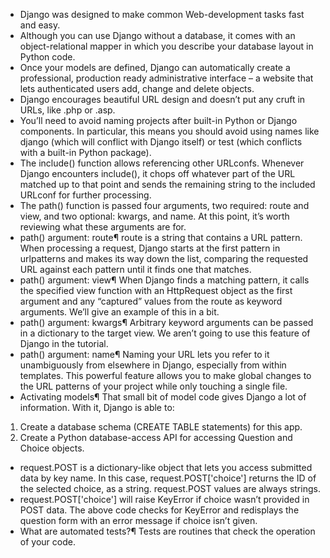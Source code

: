 - Django was designed to make common Web-development tasks fast and easy.
- Although you can use Django without a database, it comes with an object-relational mapper in which you describe your database layout in Python code.
- Once your models are defined, Django can automatically create a professional, production ready administrative interface – a website that lets authenticated users add, change and delete objects.
- Django encourages beautiful URL design and doesn’t put any cruft in URLs, like .php or .asp.
- You’ll need to avoid naming projects after built-in Python or Django components. In particular, this means you should avoid using names like django (which will conflict with Django itself) or test (which conflicts with a built-in Python package).
- The include() function allows referencing other URLconfs. Whenever Django encounters include(), it chops off whatever part of the URL matched up to that point and sends the remaining string to the included URLconf for further processing.
- The path() function is passed four arguments, two required: route and view, and two optional: kwargs, and name. At this point, it’s worth reviewing what these arguments are for.
- path() argument: route¶
  route is a string that contains a URL pattern. When processing a request, Django starts at the first pattern in urlpatterns and makes its way down the list, comparing the requested URL against each pattern until it finds one that matches.
- path() argument: view¶
  When Django finds a matching pattern, it calls the specified view function with an HttpRequest object as the first argument and any “captured” values from the route as keyword arguments. We’ll give an example of this in a bit.
- path() argument: kwargs¶
  Arbitrary keyword arguments can be passed in a dictionary to the target view. We aren’t going to use this feature of Django in the tutorial.
- path() argument: name¶
  Naming your URL lets you refer to it unambiguously from elsewhere in Django, especially from within templates. This powerful feature allows you to make global changes to the URL patterns of your project while only touching a single file.
- Activating models¶
  That small bit of model code gives Django a lot of information. With it, Django is able to:

1. Create a database schema (CREATE TABLE statements) for this app.
2. Create a Python database-access API for accessing Question and Choice objects.

- request.POST is a dictionary-like object that lets you access submitted data by key name. In this case, request.POST['choice'] returns the ID of the selected choice, as a string. request.POST values are always strings.
- request.POST['choice'] will raise KeyError if choice wasn’t provided in POST data. The above code checks for KeyError and redisplays the question form with an error message if choice isn’t given.
- What are automated tests?¶
  Tests are routines that check the operation of your code.
